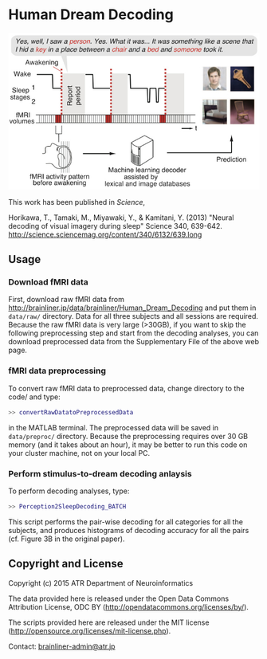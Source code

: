 # Human Dream Decoding

![sleep.jpg](sleep.jpg)

This work has been published in *Science*,

Horikawa, T., Tamaki, M., Miyawaki, Y., & Kamitani, Y. (2013) "Neural decoding of visual imagery during sleep" Science 340, 639-642. <http://science.sciencemag.org/content/340/6132/639.long>

## Usage

### Download fMRI data

First, download raw fMRI data from <http://brainliner.jp/data/brainliner/Human_Dream_Decoding> and put them in `data/raw/` directory.
Data for all three subjects and all sessions are required.
Because the raw fMRI data is very large (>30GB), if you want to skip the following preprocessing step and start from the decoding analyses, you can download preprocessed data from the Supplementary File of the above web page.

### fMRI data preprocessing

To convert raw fMRI data to preprocessed data, change directory to the code/ and type:

``` matlab
>> convertRawDatatoPreprocessedData
```

in the MATLAB terminal.
The preprocessed data will be saved in `data/preproc/` directory.
Because the preprocessing requires over 30 GB memory (and it takes about an hour), it may be better to run this code on your cluster machine, not on your local PC.

### Perform stimulus-to-dream decoding anlaysis

To perform decoding analyses, type:

``` matlab
>> Perception2SleepDecoding_BATCH
```

This script performs the pair-wise decoding for all categories for all the subjects, and produces histograms of decoding accuracy for all the pairs (cf. Figure 3B in the original paper).

## Copyright and License

Copyright (c) 2015 ATR Department of Neuroinformatics

The data provided here is released under the Open Data Commons Attribution License, ODC BY (<http://opendatacommons.org/licenses/by/>).

The scripts provided here are released under the MIT license (<http://opensource.org/licenses/mit-license.php>).

Contact: brainliner-admin@atr.jp
